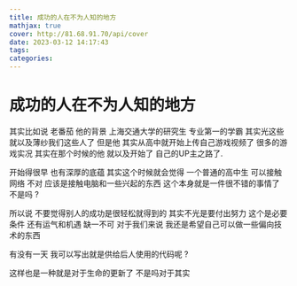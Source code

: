 ```yaml
---
title: 成功的人在不为人知的地方
mathjax: true
cover: http://81.68.91.70/api/cover
date: 2023-03-12 14:17:43
tags:
categories:
---
```


# 成功的人在不为人知的地方

其实比如说 老番茄 他的背景 上海交通大学的研究生 专业第一的学霸 其实光这些 就以及薄纱我们这些人了 但是他 其实从高中就开始上传自己游戏视频了 很多的游戏实况 其实在那个时候的他 就以及开始了 自己的UP主之路了.

开始得很早 也有深厚的底蕴 其实这个时候就会觉得 一个普通的高中生 可以接触网络 不对 应该是接触电脑和一些兴起的东西 这个本身就是一件很不错的事情了 不是吗 ?

所以说 不要觉得别人的成功是很轻松就得到的 其实不光是要付出努力 这个是必要条件 还有运气和机遇 缺一不可 对于我们来说 我还是希望自己可以做一些偏向技术的东西 

有没有一天 我可以写出就是供给后人使用的代码呢 ?

这样也是一种就是对于生命的更新了 不是吗对于其实

